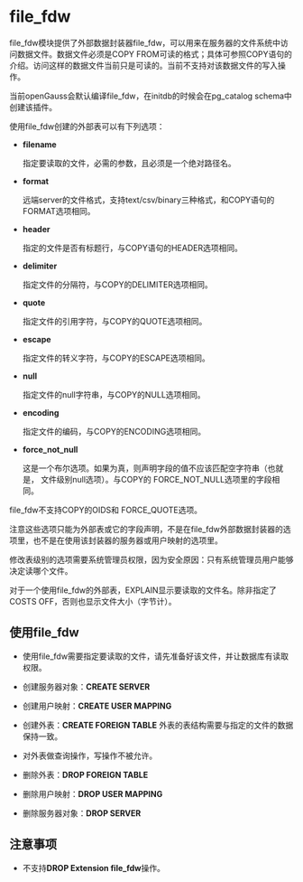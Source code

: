 # file\_fdw

file\_fdw模块提供了外部数据封装器file\_fdw，可以用来在服务器的文件系统中访问数据文件。数据文件必须是COPY FROM可读的格式；具体可参照COPY语句的介绍。访问这样的数据文件当前只是可读的。当前不支持对该数据文件的写入操作。

当前openGauss会默认编译file\_fdw，在initdb的时候会在pg\_catalog schema中创建该插件。

使用file_fdw创建的外部表可以有下列选项：
	
-   **filename**
	
	指定要读取的文件，必需的参数，且必须是一个绝对路径名。
	
-   **format**
	
	远端server的文件格式，支持text/csv/binary三种格式，和COPY语句的FORMAT选项相同。
	    
-   **header**
	
	指定的文件是否有标题行，与COPY语句的HEADER选项相同。
	
-   **delimiter**
	
	指定文件的分隔符，与COPY的DELIMITER选项相同。
	
-   **quote**
	
	指定文件的引用字符，与COPY的QUOTE选项相同。
	
-   **escape**
	
	指定文件的转义字符，与COPY的ESCAPE选项相同。
	
-   **null**
	
	指定文件的null字符串，与COPY的NULL选项相同。
	
-   **encoding**
	
	指定文件的编码，与COPY的ENCODING选项相同。
	
-   **force\_not\_null**
		
	这是一个布尔选项。如果为真，则声明字段的值不应该匹配空字符串（也就是， 文件级别null选项）。与COPY的 FORCE\_NOT\_NULL选项里的字段相同。

file\_fdw不支持COPY的OIDS和 FORCE_QUOTE选项。

注意这些选项只能为外部表或它的字段声明，不是在file\_fdw外部数据封装器的选项里，也不是在使用该封装器的服务器或用户映射的选项里。

修改表级别的选项需要系统管理员权限，因为安全原因：只有系统管理员用户能够决定读哪个文件。

对于一个使用file_fdw的外部表，EXPLAIN显示要读取的文件名。除非指定了COSTS OFF，否则也显示文件大小（字节计）。

## 使用file\_fdw<a name="section1776874817393"></a>

-   使用file\_fdw需要指定要读取的文件，请先准备好该文件，并让数据库有读取权限。

-   创建服务器对象：**CREATE SERVER**

-   创建用户映射：**CREATE USER MAPPING**

-   创建外表：**CREATE FOREIGN TABLE**  外表的表结构需要与指定的文件的数据保持一致。

-   对外表做查询操作，写操作不被允许。

-   删除外表：**DROP FOREIGN TABLE**

-   删除用户映射：**DROP USER MAPPING**

-   删除服务器对象：**DROP SERVER**

## 注意事项<a name="section17197204403"></a>

-   不支持**DROP Extension file_fdw**操作。



